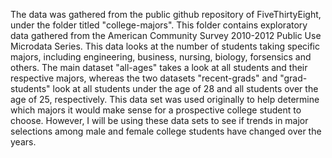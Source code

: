 The data was gathered from the public github repository of FiveThirtyEight, under the folder titled "college-majors".  This folder contains exploratory data gathered from the American Community Survey 2010-2012 Public Use Microdata Series.  This data looks at the number of students taking specific majors, including engineering, business, nursing, biology, forsensics and others.  The main dataset "all-ages" takes a look at all students and their respective majors, whereas the two datasets "recent-grads" and "grad-students" look at all students under the age of 28 and all students over the age of 25, respectively.  This data set was used originally to help determine which majors it would make sense for a prospective college student to choose.  However, I will be using these data sets to see if trends in major selections among male and female college students have changed over the years.
